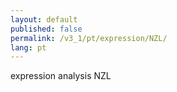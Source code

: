 ```yaml
---
layout: default
published: false
permalink: /v3_1/pt/expression/NZL/
lang: pt
---
```


expression analysis NZL
